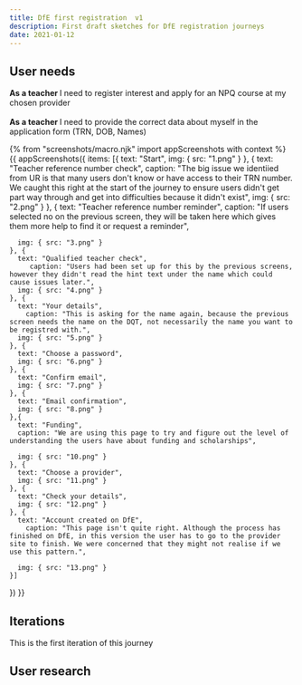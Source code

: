 ```yaml
---
title: DfE first registration  v1
description: First draft sketches for DfE registration journeys
date: 2021-01-12
---
```


## User needs

<b>As a teacher </b>
I need to register interest and apply for an NPQ course at my chosen provider<br /><br />
<b>As a teacher </b> 
I need to provide the correct data about myself in the application form (TRN, DOB, Names)


{% from "screenshots/macro.njk" import appScreenshots with context %}
{{ appScreenshots({
  items: [{
      text: "Start",
      img: { src: "1.png" }
    },  {
      text: "Teacher reference number check",
            caption: "The big issue we identiied from UR is that many users don't know or have access to their TRN number. We caught this right at the start of the journey to ensure users didn't get part way through and get into difficulties because it didn't exist",
      img: { src: "2.png" }
    }, {
      text: "Teacher reference number reminder",
        caption: "If users selected no on the previous screen, they will be taken here which gives them more help to find it or request a reminder",

      img: { src: "3.png" }
    }, {
      text: "Qualified teacher check",
         caption: "Users had been set up for this by the previous screens, however they didn't read the hint text under the name which could cause issues later.",
      img: { src: "4.png" }
    }, {
      text: "Your details",
        caption: "This is asking for the name again, because the previous screen needs the name on the DQT, not necessarily the name you want to be registred with.",
      img: { src: "5.png" }
    }, {
      text: "Choose a password",
      img: { src: "6.png" }
    }, {
      text: "Confirm email",
      img: { src: "7.png" }
    }, {
      text: "Email confirmation",
      img: { src: "8.png" }
    },{
      text: "Funding",
      caption: "We are using this page to try and figure out the level of understanding the users have about funding and scholarships",

      img: { src: "10.png" }
    }, {
      text: "Choose a provider",
      img: { src: "11.png" }
    }, {
      text: "Check your details",
      img: { src: "12.png" }
    }, {
      text: "Account created on DfE",
        caption: "This page isn't quite right. Although the process has finished on DfE, in this version the user has to go to the provider site to finish. We were concerned that they might not realise if we use this pattern.",

      img: { src: "13.png" }
    }]
}) }}



## Iterations
This is the first iteration of this journey

## User research